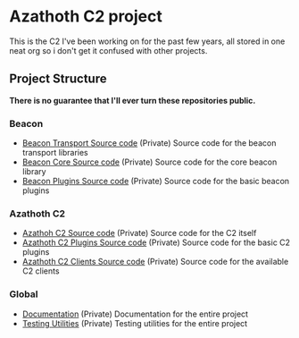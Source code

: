 # Azathoth C2 project

This is the C2 I've been working on for the past few years, all stored in one neat org so i don't get it confused with other projects.

## Project Structure
**There is no guarantee that I'll ever turn these repositories public.**
### Beacon
* [Beacon Transport Source code](https://AzathothC2/beacon-transports-src) (Private) Source code for the beacon transport libraries
* [Beacon Core Source code](https://AzathothC2/beacon-core-src) (Private) Source code for the core beacon library
* [Beacon Plugins Source code](https://AzathothC2/beacon-plugins-src) (Private) Source code for the basic beacon plugins

### Azathoth C2
* [Azathoh C2 Source code](https://AzathothC2/azathoth-c2-src) (Private) Source code for the C2 itself
* [Azathoth C2 Plugins Source code](https://AzathothC2/azathoth-plugins-src) (Private) Source code for the basic C2 plugins
* [Azathoth C2 Clients Source code](https://AzathothC2/azathoth-clients-src) (Private) Source code for the available C2 clients

### Global 
* [Documentation](https://AzathothC2/documentation) (Private) Documentation for the entire project
* [Testing Utilities](https://AzathothC2/testing-utilities) (Private) Testing utilities for the entire project

